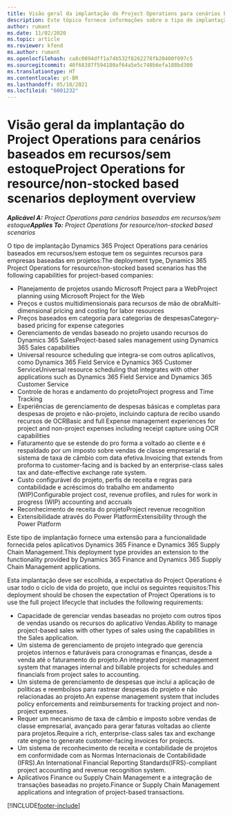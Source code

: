 ```yaml
---
title: Visão geral da implantação do Project Operations para cenários baseados em recursos/sem estoque
description: Este tópico fornece informações sobre o tipo de implantação do Project Operations para cenários baseados em recursos/sem estoque.
author: rumant
ms.date: 11/02/2020
ms.topic: article
ms.reviewer: kfend
ms.author: rumant
ms.openlocfilehash: ca8c0894dff1a74b532f8262278fb20400f097c5
ms.sourcegitcommit: 40f68387f594180af64a5e5c748b6efa188bd300
ms.translationtype: HT
ms.contentlocale: pt-BR
ms.lasthandoff: 05/10/2021
ms.locfileid: "6001232"
---
```

# <a name="project-operations-for-resourcenon-stocked-based-scenarios-deployment-overview"></a><span data-ttu-id="b5a7f-103">Visão geral da implantação do Project Operations para cenários baseados em recursos/sem estoque</span><span class="sxs-lookup"><span data-stu-id="b5a7f-103">Project Operations for resource/non-stocked based scenarios deployment overview</span></span>

<span data-ttu-id="b5a7f-104">_**Aplicável A:** Project Operations para cenários baseados em recursos/sem estoque_</span><span class="sxs-lookup"><span data-stu-id="b5a7f-104">_**Applies To:** Project Operations for resource/non-stocked based scenarios_</span></span>

<span data-ttu-id="b5a7f-105">O tipo de implantação Dynamics 365 Project Operations para cenários baseados em recursos/sem estoque tem os seguintes recursos para empresas baseadas em projetos:</span><span class="sxs-lookup"><span data-stu-id="b5a7f-105">The deployment type, Dynamics 365 Project Operations for resource/non-stocked based scenarios has the following capabilities for project-based companies:</span></span>

- <span data-ttu-id="b5a7f-106">Planejamento de projetos usando Microsoft Project para a Web</span><span class="sxs-lookup"><span data-stu-id="b5a7f-106">Project planning using Microsoft Project for the Web</span></span>
- <span data-ttu-id="b5a7f-107">Preços e custos multidimensionais para recursos de mão de obra</span><span class="sxs-lookup"><span data-stu-id="b5a7f-107">Multi-dimensional pricing and costing for labor resources</span></span>
- <span data-ttu-id="b5a7f-108">Preços baseados em categoria para categorias de despesas</span><span class="sxs-lookup"><span data-stu-id="b5a7f-108">Category-based pricing for expense categories</span></span>
- <span data-ttu-id="b5a7f-109">Gerenciamento de vendas baseado no projeto usando recursos do Dynamics 365 Sales</span><span class="sxs-lookup"><span data-stu-id="b5a7f-109">Project-based sales management using Dynamics 365 Sales capabilities</span></span>
- <span data-ttu-id="b5a7f-110">Universal resource scheduling que integra-se com outros aplicativos, como Dynamics 365 Field Service e Dynamics 365 Customer Service</span><span class="sxs-lookup"><span data-stu-id="b5a7f-110">Universal resource scheduling that integrates with other applications such as Dynamics 365 Field Service and Dynamics 365 Customer Service</span></span>
- <span data-ttu-id="b5a7f-111">Controle de horas e andamento do projeto</span><span class="sxs-lookup"><span data-stu-id="b5a7f-111">Project progress and Time Tracking</span></span>
- <span data-ttu-id="b5a7f-112">Experiências de gerenciamento de despesas básicas e completas para despesas de projeto e não-projeto, incluindo captura de recibo usando recursos de OCR</span><span class="sxs-lookup"><span data-stu-id="b5a7f-112">Basic and full Expense management experiences for project and non-project expenses including receipt capture using OCR capabilities</span></span>
- <span data-ttu-id="b5a7f-113">Faturamento que se estende do pro forma a voltado ao cliente e é respaldado por um imposto sobre vendas de classe empresarial e sistema de taxa de câmbio com data efetiva.</span><span class="sxs-lookup"><span data-stu-id="b5a7f-113">Invoicing that extends from proforma to customer-facing and is backed by an enterprise-class sales tax and date-effective exchange rate system.</span></span>
- <span data-ttu-id="b5a7f-114">Custo configurável do projeto, perfis de receita e regras para contabilidade e acréscimos do trabalho em andamento (WIP)</span><span class="sxs-lookup"><span data-stu-id="b5a7f-114">Configurable project cost, revenue profiles, and rules for work in progress (WIP) accounting and accruals</span></span>
- <span data-ttu-id="b5a7f-115">Reconhecimento de receita do projeto</span><span class="sxs-lookup"><span data-stu-id="b5a7f-115">Project revenue recognition</span></span>
- <span data-ttu-id="b5a7f-116">Extensibilidade através do Power Platform</span><span class="sxs-lookup"><span data-stu-id="b5a7f-116">Extensibility through the Power Platform</span></span>

<span data-ttu-id="b5a7f-117">Este tipo de implantação fornece uma extensão para a funcionalidade fornecida pelos aplicativos Dynamics 365 Finance e Dynamics 365 Supply Chain Management.</span><span class="sxs-lookup"><span data-stu-id="b5a7f-117">This deployment type provides an extension to the functionality provided by Dynamics 365 Finance and Dynamics 365 Supply Chain Management applications.</span></span>

<span data-ttu-id="b5a7f-118">Esta implantação deve ser escolhida, a expectativa do Project Operations é usar todo o ciclo de vida do projeto, que inclui os seguintes requisitos:</span><span class="sxs-lookup"><span data-stu-id="b5a7f-118">This deployment should be chosen the expectation of Project Operations is to use the full project lifecycle that includes the following requirements:</span></span>

- <span data-ttu-id="b5a7f-119">Capacidade de gerenciar vendas baseadas no projeto com outros tipos de vendas usando os recursos do aplicativo Vendas.</span><span class="sxs-lookup"><span data-stu-id="b5a7f-119">Ability to manage project-based sales with other types of sales using the capabilities in the Sales application.</span></span>
- <span data-ttu-id="b5a7f-120">Um sistema de gerenciamento de projeto integrado que gerencia projetos internos e faturáveis para cronogramas e finanças, desde a venda até o faturamento do projeto.</span><span class="sxs-lookup"><span data-stu-id="b5a7f-120">An integrated project management system that manages internal and billable projects for schedules and financials from project sales to accounting.</span></span>
- <span data-ttu-id="b5a7f-121">Um sistema de gerenciamento de despesas que inclui a aplicação de políticas e reembolsos para rastrear despesas do projeto e não relacionadas ao projeto.</span><span class="sxs-lookup"><span data-stu-id="b5a7f-121">An expense management system that includes policy enforcements and reimbursements for tracking project and non-project expenses.</span></span>
- <span data-ttu-id="b5a7f-122">Requer um mecanismo de taxa de câmbio e imposto sobre vendas de classe empresarial, avançado para gerar faturas voltadas ao cliente para projetos.</span><span class="sxs-lookup"><span data-stu-id="b5a7f-122">Require a rich, enterprise-class sales tax and exchange rate engine to generate customer-facing invoices for projects.</span></span>
- <span data-ttu-id="b5a7f-123">Um sistema de reconhecimento de receita e contabilidade de projetos em conformidade com as Normas Internacionais de Contabilidade (IFRS).</span><span class="sxs-lookup"><span data-stu-id="b5a7f-123">An International Financial Reporting Standards(IFRS)-compliant project accounting and revenue recognition system.</span></span>
- <span data-ttu-id="b5a7f-124">Aplicativos Finance ou Supply Chain Management e a integração de transações baseadas no projeto.</span><span class="sxs-lookup"><span data-stu-id="b5a7f-124">Finance or Supply Chain Management applications and integration of project-based transactions.</span></span>


[!INCLUDE[footer-include](../includes/footer-banner.md)]